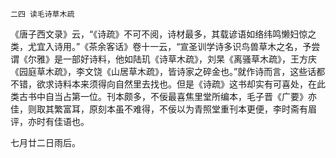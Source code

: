     二四 读毛诗草木疏 

   《唐子西文录》云，“《诗疏》不可不阅，诗材最多，其载谚语如络纬鸣懒妇惊之类，尤宜入诗用。”《茶余客话》卷十一云，“宣圣训学诗多识鸟兽草木之名，予尝谓《尔雅》是一部好诗料，他如陆玑《诗草木疏》，刘杲《离骚草木疏》，王方庆《园庭草木疏》，李文饶《山居草木疏》，皆诗家之碎金也。”就作诗而言，这些话都不错，欲求诗料本来须得向自然里去找也。但是《诗疏》这书却实有可喜处，在此类古书中自当占第一位。刊本颇多，不佞最喜焦里堂所编本，毛子晋《广要》亦佳，则取其繁富耳，原刻本虽不难得，不佞以为青照堂重刊本更便，李时斋有眉评，亦时有佳语也。

   七月廿二日雨后。

